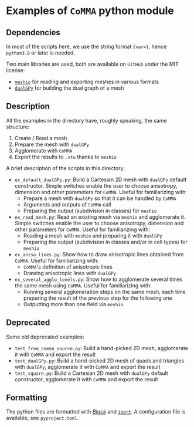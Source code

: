 # Examples of `CoMMA` python module
## Dependencies
In most of the scripts here, we use the string format `{var=}`, hence `python3.8` or later is needed.

Two main libraries are used, both are available on `GitHub` under the MIT license:

* [`meshio`](https://github.com/nschloe/meshio) for reading and exporting meshes in various formats
* [`dualGPy`](https://github.com/albiremo/dualGPy) for building the dual graph of a mesh

## Description
All the examples in the directory have, roughly speaking, the same structure:
1. Create / Read a mesh
2. Prepare the mesh with `dualGPy`
3. Agglomerate with `CoMMA`
4. Export the results to `.vtu` thanks to `meshio`

A brief description of the scripts in this directory:

* `ex_default_dualGPy.py`: Build a Cartesian 2D mesh with `dualGPy` default constructor. Simple switches enable the user to choose anisotropy, dimension and other parameters for `CoMMA`. Useful for familiarizing with:
    * Prepare a mesh with `dualGPy` so that it can be handled by `CoMMA`
    * Arguments and outputs of `CoMMA` call
    * Preparing the output (subdivision in classes) for `meshio`
* `ex_read_mesh.py`: Read an existing mesh via `meshio` and agglomerate it. Simple switches enable the user to choose anisotropy, dimension and other parameters for `CoMMA`. Useful for familiarizing with:
    * Reading a mesh with `meshio` and preparing it with `dualGPy`
    * Preparing the output (subdivision in classes and/or in cell types) for `meshio`
* `ex_aniso_lines.py`: Show how to draw anisotropic lines obtained from `CoMMA`. Useful for familiarizing with:
    * `CoMMA`'s definition of anisotropic lines
    * Drawing anisotropic lines with `dualGPy`
* `ex_several_agglo_levels.py`: Show how to agglomerate several times the same mesh using `CoMMA`. Useful for familiarizing with:
    * Running several agglomeration steps on the same mesh, each time preparing the result of the previous step for the following one
    * Outputting more than one field via `meshio`

## Deprecated
Some old deprecated examples:

* `test_from_comma_source.py`: Build a hand-picked 2D mesh, agglomerate it with `CoMMA` and export the result
* `test_dualGPy.py`: Build a hand-picked 2D mesh of quads and triangles with `dualGPy`, agglomerate it with `CoMMA` and export the result
* `test_square.py`: Build a Cartesian 2D mesh with `dualGPy` default constructor, agglomerate it with `CoMMA` and export the result

## Formatting
The python files are formatted with [_Black_](https://black.readthedocs.io/en/stable/) and [`isort`](https://pycqa.github.io/isort/). A configuration file is available, see `pyproject.toml`.
